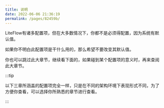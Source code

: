 ```yaml
---
title: 说明
date: 2022-06-06 21:36:19
permalink: /pages/82459b/
---
```


LiteFlow有诸多配置项，但在大多数情况下，你都不是必须得配置，因为系统有默认值。

如果你不明白此配置项是干什么用的，那么希望不要改变其默认值。

你也可以跳过此大章节，继续看下面的，如果碰到某个配置项的意义时，再来查阅此大章节。

:::tip

以下三章所涵盖的配置项完全一样，只是在不同的架构环境下表现形式不同，为了方便你查看，可以选择你所熟悉的章节进行查看。

:::
